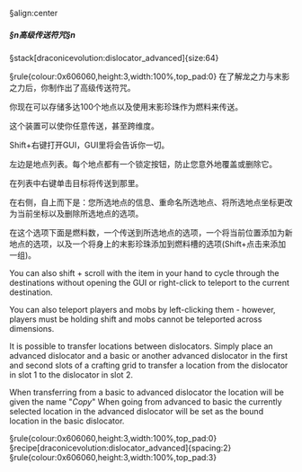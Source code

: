 §align:center
##### §n高级传送符咒§n

§stack[draconicevolution:dislocator_advanced]{size:64}

§rule{colour:0x606060,height:3,width:100%,top_pad:0}
在了解龙之力与末影之力后，你制作出了高级传送符咒。

你现在可以存储多达100个地点以及使用末影珍珠作为燃料来传送。

这个装置可以使你任意传送，甚至跨维度。

Shift+右键打开GUI，GUI里将会告诉你一切。

左边是地点列表。每个地点都有一个锁定按钮，防止您意外地覆盖或删除它。

在列表中右键单击目标将传送到那里。

在右侧，自上而下是：您所选地点的信息、重命名所选地点、将所选地点坐标更改为当前坐标以及删除所选地点的选项。

在这个选项下面是燃料数，一个传送到所选地点的选项，一个将当前位置添加为新地点的选项，以及一个将身上的末影珍珠添加到燃料槽的选项(Shift+点击来添加一组)。

You can also shift + scroll with the item in your hand to cycle through the destinations without opening the GUI or right-click to teleport to the current destination.

You can also teleport players and mobs by left-clicking them - however, players must be holding shift and mobs cannot be teleported across dimensions.

It is possible to transfer locations between dislocators. Simply place an advanced dislocator and a basic or another advanced dislocator in the first and second slots of a crafting grid to transfer a location from the dislocator in slot 1 to the dislocator in slot 2.

When transferring from a basic to advanced dislocator the location will be given the name "*Copy*" When going from advanced to basic the currently selected location in the advanced dislocator will be set as the bound location in the basic dislocator.

§rule{colour:0x606060,height:3,width:100%,top_pad:0}
§recipe[draconicevolution:dislocator_advanced]{spacing:2}
§rule{colour:0x606060,height:3,width:100%,top_pad:3}